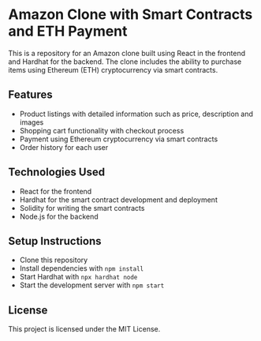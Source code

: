 # Amazon Clone with Smart Contracts and ETH Payment

This is a repository for an Amazon clone built using React in the frontend and Hardhat for the backend. The clone includes the ability to purchase items using Ethereum (ETH) cryptocurrency via smart contracts.

## Features
* Product listings with detailed information such as price, description and images
* Shopping cart functionality with checkout process
* Payment using Ethereum cryptocurrency via smart contracts
* Order history for each user

## Technologies Used
* React for the frontend
* Hardhat for the smart contract development and deployment
* Solidity for writing the smart contracts
* Node.js for the backend

## Setup Instructions
* Clone this repository
* Install dependencies with `npm install`
* Start Hardhat with `npx hardhat node`
* Start the development server with `npm start`

## License
This project is licensed under the MIT License.
